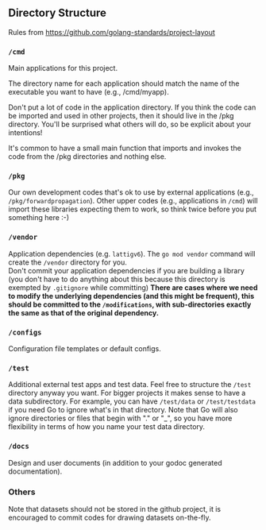 
## Directory Structure

Rules from https://github.com/golang-standards/project-layout

### `/cmd`
Main applications for this project.

The directory name for each application should match the name of the executable you want to have (e.g., /cmd/myapp).

Don't put a lot of code in the application directory. If you think the code can be imported and used in other projects, then it should live in the /pkg directory. You'll be surprised what others will do, so be explicit about your intentions!

It's common to have a small main function that imports and invokes the code from the /pkg directories and nothing else.

### `/pkg`
Our own development codes that's ok to use by external applications (e.g., `/pkg/forwardpropagation`). Other upper codes (e.g., applications in `/cmd`) will import these libraries expecting them to work, so think twice before you put something here :-)

### `/vendor`
Application dependencies (e.g. `lattigv6`). The `go mod vendor` command will create the `/vendor` directory for you.  
Don't commit your application dependencies if you are building a library (you don't have to do anything about this because this directory is exempted by `.gitignore` while committing)
**There are cases where we need to modify the underlying dependencies (and this might be frequent), this should be committed to the `/modifications`, with sub-directories exactly the same as that of the original dependency.** 

### `/configs`
Configuration file templates or default configs.

### `/test`
Additional external test apps and test data. Feel free to structure the `/test` directory anyway you want. For bigger projects it makes sense to have a data subdirectory. For example, you can have `/test/data` or `/test/testdata` if you need Go to ignore what's in that directory. Note that Go will also ignore directories or files that begin with "." or "_", so you have more flexibility in terms of how you name your test data directory.

### `/docs`
Design and user documents (in addition to your godoc generated documentation).

### Others
Note that datasets should not be stored in the github project, it is encouraged to commit codes for drawing datasets on-the-fly.  
